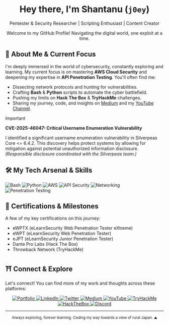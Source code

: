 <div align="center">
  <h1>Hey there, I'm Shantanu (<code>j0ey</code>)</h1>
  <p>
    Pentester & Security Researcher | Scripting Enthusiast | Content Creator
  </p>
  <p>Welcome to my GitHub Profile! Navigating the digital world, one exploit at a time.</p>
  </div>

## 🎯 About Me & Current Focus

I'm deeply immersed in the world of cybersecurity, constantly exploring and learning. My current focus is on mastering **AWS Cloud Security** and deepening my expertise in **API Penetration Testing**. You'll often find me:

* Dissecting network protocols and hunting for vulnerabilities.
* Crafting **Bash** & **Python** scripts to automate the cyber battlefield.
* Pushing my limits on **Hack The Box** & **TryHackMe** challenges.
* Sharing my journey, code, and insights on [Medium](https://j0ey.medium.com/) and my [YouTube Channel](https://www.youtube.com/@TnT-with-j0ey).

> [!IMPORTANT]
> **CVE-2025-46047: Critical Username Enumeration Vulnerability**
>
> I identified a significant username enumeration vulnerability in Silverpeas Core <= 6.4.2. This discovery helps protect systems by allowing for mitigation against potential unauthorized information disclosure. *(Responsible disclosure coordinated with the Silverpeas team.)*

## 🛠️ My Tech Arsenal & Skills

<p align="left">
  <img src="https://img.shields.io/badge/Bash-%234EAA25.svg?style=for-the-badge&logo=GNU%20Bash&logoColor=white" alt="Bash"/>
  <img src="https://img.shields.io/badge/Python-%233776AB.svg?style=for-the-badge&logo=Python&logoColor=white" alt="Python"/>
  <img src="https://img.shields.io/badge/AWS-%23FF9900.svg?style=for-the-badge&logo=amazon-aws&logoColor=white" alt="AWS"/>
  <img src="https://img.shields.io/badge/API%20Security-6c757d.svg?style=for-the-badge&logo=matrix&logoColor=white&labelColor=black" alt="API Security"/>
  <img src="https://img.shields.io/badge/Networking-007ACC.svg?style=for-the-badge&logo=cisco&logoColor=white" alt="Networking"/>
  <img src="https://img.shields.io/badge/Penetration%20Testing-D22B2B.svg?style=for-the-badge&logo=kalilinux&logoColor=white" alt="Penetration Testing"/>
</p>

## 📜 Certifications & Milestones

A few of my key certifications on this journey:
* eWPTX (eLearnSecurity Web Penetration Tester eXtreme)
* eWPT (eLearnSecurity Web Penetration Tester)
* eJPT (eLearnSecurity Junior Penetration Tester)
* Dante Pro Labs (Hack The Box)
* Throwback Network (TryHackMe)

## ⛩️ Connect & Explore

Let's connect! You can find more of my work and thoughts across these platforms:

<div align="center">
<p>
  <a href="http://j0ey17.gihub.io" target="_blank">
    <img src="https://img.shields.io/badge/Portfolio-j0ey.xyz-8A2BE2?style=for-the-badge&logo=gamebanana&logoColor=white" alt="Portfolio"/>
    </a>
  <a href="https://www.linkedin.com/in/shantanusaxena-infosec/" target="_blank">
    <img src="https://img.shields.io/badge/LinkedIn-0077B5?style=for-the-badge&logo=linkedin&logoColor=white" alt="LinkedIn"/>
  </a>
  <a href="https://twitter.com/J0ey1997" target="_blank">
    <img src="https://img.shields.io/badge/Twitter-1DA1F2?style=for-the-badge&logo=twitter&logoColor=white" alt="Twitter"/>
  </a>
  <a href="https://j0ey.medium.com/" target="_blank">
    <img src="https://img.shields.io/badge/Medium-000000?style=for-the-badge&logo=medium&logoColor=white" alt="Medium"/>
    </a>
  <a href="https://www.youtube.com/@TnT-with-j0ey" target="_blank"> <img src="https://img.shields.io/badge/YouTube-FF0000?style=for-the-badge&logo=youtube&logoColor=white" alt="YouTube"/>
  </a>
  <a href="https://tryhackme.com/p/Shantanu.7S" target="_blank">
    <img src="https://img.shields.io/badge/TryHackMe-212020?style=for-the-badge&logo=tryhackme&logoColor=52e552" alt="TryHackMe"/>
    </a>
  <a href="https://www.hackthebox.eu/home/users/profile/403011" target="_blank">
    <img src="https://img.shields.io/badge/HackTheBox-101F2B?style=for-the-badge&logo=hackthebox&logoColor=9FEF00" alt="HackTheBox"/>
     </a>
  <a href="https://discordapp.com/users/376890661343068171" target="_blank">
    <img src="https://img.shields.io/badge/Discord-5865F2?style=for-the-badge&logo=discord&logoColor=white" alt="Discord"/>
  </a>
</p>
</div>

---
<div align="center">
  <p><small>Always exploring, forever learning. Coding my way towards a view of rural Japan. ⛰️</small></p>
</div>

